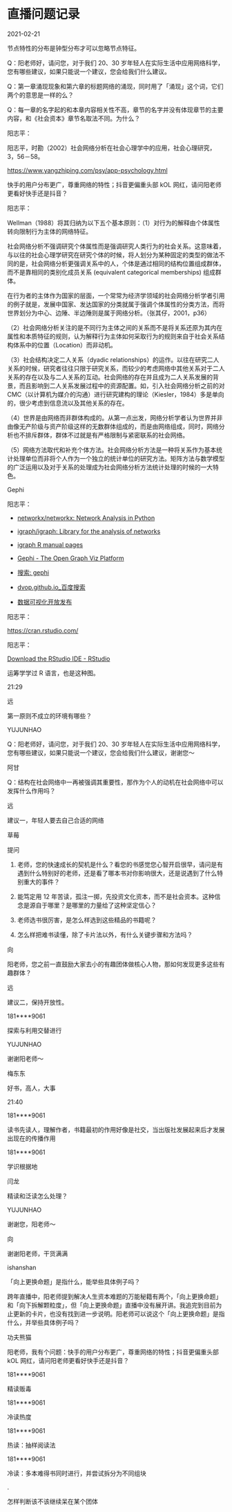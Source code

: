 # 直播问题记录

2021-02-21

节点特性的分布是钟型分布才可以忽略节点特征。

Q：阳老师好，请问您，对于我们 20、30 岁年轻人在实际生活中应用网络科学，您有哪些建议，如果只能说一个建议，您会给我们什么建议。

Q：第一章涌现现象和第六章的标题网络的涌现，同时用了「涌现」这个词，它们两个的意思是一样的么？

Q：每一章的名字起的和本章内容相关性不高，章节的名字并没有体现章节的主要内容，和《社会资本》章节名取法不同。为什么？

阳志平：

阳志平，时勘（2002）社会网络分析在社会心理学中的应用，社会心理研究，3，56－58。

https://www.yangzhiping.com/psy/app-psychology.html

快手的用户分布更广，尊重网络的特性；抖音更偏重头部 kOL 网红，请问阳老师更看好快手还是抖音？

阳志平：

Wellman（1988）将其归纳为以下五个基本原则：（1）对行为的解释由个体属性转向限制行为主体的网络特征。

社会网络分析不强调研究个体属性而是强调研究人类行为的社会关系。这意味着，与以往的社会心理学研究在研究个体的时候，将人划分为某种固定的类型的做法不同的是，社会网络分析更强调关系中的人，个体是通过相同的结构位置组成群体，而不是靠相同的类别化成员关系 (equivalent categorical memberships) 组成群体。

在行为者的主体作为国家的层面，一个常常为经济学领域的社会网络分析学者引用的例子就是，发展中国家、发达国家的分类就属于强调个体属性的分类方法，而将世界划分为中心、边陲、半边陲则是属于网络分析。（张其仔，2001，p36）

（2）社会网络分析关注的是不同行为主体之间的关系而不是将关系还原为其内在属性和本质特征的规则，认为解释行为主体如何采取行为的规则来自于社会关系结构体系中的位置（Location）而非动机。

（3）社会结构决定二人关系（dyadic relationships）的运作。以往在研究二人关系的时候，研究者往往只限于研究关系，而较少的考虑网络中其他关系对于二人关系的存在以及与二人关系的互动。社会网络的存在并且成为二人关系发展的背景，而且影响到二人关系发展过程中的资源配置。如，引入社会网络分析之前的对 CMC（以计算机为媒介的沟通）进行研究建构的理论（Kiesler，1984）多是单向的，很少考虑到信息流以及其他关系的存在。

（4）世界是由网络而非群体构成的。从第一点出发，网络分析学者认为世界并非由像无产阶级与资产阶级这样的无数群体组成的，而是由网络组成，同时，网络分析也不排斥群体，群体不过就是有严格限制与紧密联系的社会网络。

（5）网络方法取代和补充个体方法。社会网络分析方法是一种将关系作为基本统计处理单位而非将个人作为一个独立的统计单位的研究方法。矩阵方法与数学模型的广泛运用以及对于关系的处理成为社会网络分析方法统计处理的时候的一大特色。

Gephi

阳志平：

* [networkx/networkx: Network Analysis in Python](https://github.com/networkx/networkx)

* [igraph/igraph: Library for the analysis of networks](https://github.com/igraph/igraph)

* [igraph R manual pages](https://igraph.org/r/doc/aaa-igraph-package.html)

* [Gephi - The Open Graph Viz Platform](https://gephi.org/)

* [搜索: gephi](https://www.douban.com/search?cat=1001&q=gephi)

* [dvop.github.io_百度搜索](https://www.baidu.com/s?ie=utf-8&f=8&rsv_bp=1&rsv_idx=1&tn=baidu&wd=dvop.github.io&fenlei=256&oq=gephi%2520%25E5%2588%2598%25E5%258B%2587%2520github&rsv_pq=c47d528b00157db8&rsv_t=06f8EMfGIJON83%2FOGBqkQmXZRCnUQs74t6Qxesri3Y%2FZdbC3Ec2SaEbs8ps&rqlang=cn&rsv_enter=1&rsv_dl=tb&rsv_btype=t&inputT=395&rsv_sug3=26&rsv_sug2=0&rsv_sug4=395)

* [数据可视化开放发布](http://dvop.github.io/)

阳志平：

https://cran.rstudio.com/



阳志平：

[Download the RStudio IDE - RStudio](https://rstudio.com/products/rstudio/download/#download)

运筹学学过 R 语言，也是这种图。





21:29

远

第一原则不成立的环境有哪些？

YUJUNHAO

Q：阳老师好，请问您，对于我们 20、30 岁年轻人在实际生活中应用网络科学，您有哪些建议，如果只能说一个建议，您会给我们什么建议，谢谢您～

阿甘

Q：结构在社会网络中一再被强调其重要性，那作为个人的动机在社会网络中可以发挥什么作用吗？

远

建议一，年轻人要去自己合适的网络

草莓

提问

1. 老师，您的快速成长的契机是什么？看您的书感觉您心智开启很早，请问是有遇到什么特别好的老师，还是看了哪本书对你影响很大，还是说遇到了什么特别重大的事件？

2. 能笃定用 12 年苦读，孤注一掷，先投资文化资本，而不是社会资本。这种信念是源自于哪里？是哪里的力量给了这种坚定信心？

3. 老师选书很厉害，是怎么样选到这些精品的书籍呢？

4. 怎么样把难书读懂，除了卡片法以外，有什么关键步骤和方法吗？

向

阳老师，您之前一直鼓励大家去小的有趣团体做核心人物，那如何发现更多这些有趣群体？

远

建议二，保持开放性。

181****9061

探索与利用交替进行

YUJUNHAO

谢谢阳老师～

梅东东

好书，高人，大事

21:40

181****9061

读书先读人，理解作者，书籍最初的作用好像是社交，当出版社发展起来后才发展出现在的传播作用

181****9061

学识根据地

闫龙

精读和泛读怎么处理？

YUJUNHAO

谢谢您，阳老师～



向

谢谢阳老师，干货满满

ishanshan

「向上更换命题」是指什么，能举些具体例子吗？

跨年直播中，阳老师提到解决人生资本难题的万能秘籍有两个，「向上更换命题」和「向下拆解颗粒度」，但「向上更换命题」直播中没有展开讲。我追完到目前为止更新的卡片，也没有找到进一步说明。阳老师可以说这个「向上更换命题」是指什么，并举些具体例子吗？

功夫熊猫

阳老师，我有个问题：快手的用户分布更广，尊重网络的特性；抖音更偏重头部 kOL 网红，请问阳老师更看好快手还是抖音？

181****9061

精读贩毒

181****9061

冷读热度

181****9061

热读：抽样阅读法

181****9061

冷读：多本难得书同时进行，并尝试拆分为不同组块

.

怎样判断该不该继续呆在某个团体


